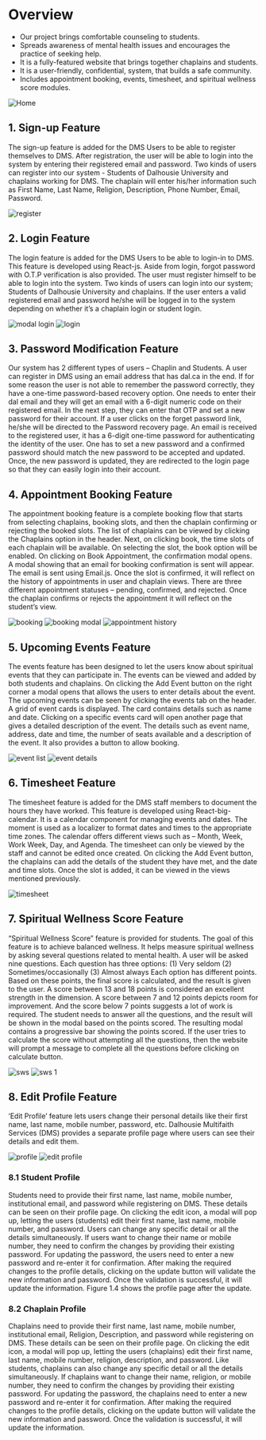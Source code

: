 # Overview

- Our project brings comfortable counseling to students.
- Spreads awareness of mental health issues and encourages the practice of seeking help.
- It is a fully-featured website that brings together chaplains and students.
- It is a user-friendly, confidential, system, that builds a safe community.
- Includes appointment booking, events, timesheet, and spiritual wellness score modules.

![Home](screenshots/home.png)

## 1. Sign-up Feature

The sign-up feature is added for the DMS Users to be able to register themselves to DMS. After registration, the user will be able to login into the system by entering their registered email and password. Two kinds of users can register into our system - Students of Dalhousie University and chaplains working for DMS.
The chaplain will enter his/her information such as First Name, Last Name, Religion, Description, Phone Number, Email, Password.

![register](screenshots/register.png)

## 2. Login Feature

The login feature is added for the DMS Users to be able to login-in to DMS. This feature is developed using React-js. Aside from login, forgot password with O.T.P verification is also provided. The user must register himself to be able to login into the system. Two kinds of users can login into our system; Students of Dalhousie University and chaplains.
If the user enters a valid registered email and password he/she will be logged in to the system depending on whether it’s a chaplain login or student login.

![modal login](screenshots/modal_login.png)
![login](screenshots/login.png)

## 3. Password Modification Feature

Our system has 2 different types of users – Chaplin and Students. A user can register in DMS using an email address that has dal.ca in the end. If for some reason the user is not able to remember the password correctly, they have a one-time password-based recovery option. One needs to enter their dal email and they will get an email with a 6-digit numeric code on their registered email. In the next step, they can enter that OTP and set a new password for their account.
If a user clicks on the forget password link, he/she will be directed to the Password recovery page.
An email is received to the registered user, it has a 6-digit one-time password for authenticating the identity of the user.
One has to set a new password and a confirmed password should match the new password to be accepted and updated.
Once, the new password is updated, they are redirected to the login page so that they can easily login into their account.

## 4. Appointment Booking Feature

The appointment booking feature is a complete booking flow that starts from selecting chaplains, booking slots, and then the chaplain confirming or rejecting the booked slots.
The list of chaplains can be viewed by clicking the Chaplains option in the header.
Next, on clicking book, the time slots of each chaplain will be available.
On selecting the slot, the book option will be enabled.
On clicking on Book Appointment, the confirmation modal opens.
A modal showing that an email for booking confirmation is sent will appear.
The email is sent using Email.js.
Once the slot is confirmed, it will reflect on the history of appointments in user and chaplain views. There are three different appointment statuses – pending, confirmed, and rejected.
Once the chaplain confirms or rejects the appointment it will reflect on the student’s view.

![booking](screenshots/appointment_booking.png)
![booking modal](screenshots/appointment_modal.png)
![appointment history](screenshots/history_students.png)

## 5. Upcoming Events Feature

The events feature has been designed to let the users know about spiritual events that they can participate in. The events can be viewed and added by both students and chaplains. On clicking the Add Event button on the right corner a modal opens that allows the users to enter details about the event.
The upcoming events can be seen by clicking the events tab on the header. A grid of event cards is displayed. The card contains details such as name and date.
Clicking on a specific events card will open another page that gives a detailed description of the event. The details such as event name, address, date and time, the number of seats available and a description of the event. It also provides a button to allow booking.

![event list](screenshots/events_list.png)
![event details](screenshots/event_details.png)

## 6. Timesheet Feature

The timesheet feature is added for the DMS staff members to document the hours they have worked. This feature is developed using React-big-calendar. It is a calendar component for managing events and dates. The moment is used as a localizer to format dates and times to the appropriate time zones. The calendar offers different views such as – Month, Week, Work Week, Day, and Agenda. The timesheet can only be viewed by the staff and cannot be edited once created.
On clicking the Add Event button, the chaplains can add the details of the student they have met, and the date and time slots. Once the slot is added, it can be viewed in the views mentioned previously.

![timesheet](screenshots/timesheet.png)

## 7. Spiritual Wellness Score Feature

“Spiritual Wellness Score” feature is provided for students. The goal of this feature is to achieve balanced wellness. It helps measure spiritual wellness by asking several questions related to mental health. A user will be asked nine questions. Each question has three options:
(1) Very seldom
(2) Sometimes/occasionally
(3) Almost always
Each option has different points. Based on these points, the final score is calculated, and the result is given to the user. A score between 13 and 18 points is considered an excellent strength in the dimension. A score between 7 and 12 points depicts room for improvement. And the score below 7 points suggests a lot of work is required.
The student needs to answer all the questions, and the result will be shown in the modal based on the points scored. The resulting modal contains a progressive bar showing the points scored.
If the user tries to calculate the score without attempting all the questions, then the website will prompt a message to complete all the questions before clicking on calculate button.

![sws](screenshots/sws.png)
![sws 1](screenshots/sws_1.png)

## 8. Edit Profile Feature

‘Edit Profile’ feature lets users change their personal details like their first name, last name, mobile number, password, etc. Dalhousie Multifaith Services (DMS) provides a separate profile page where users can see their details and edit them.

![profile](screenshots/profile.png)
![edit profile](screenshots/profile_edit.png)

### 8.1 Student Profile

Students need to provide their first name, last name, mobile number, institutional email, and password while registering on DMS. These details can be seen on their profile page.
On clicking the edit icon, a modal will pop up, letting the users (students) edit their first name, last name, mobile number, and password.
Users can change any specific detail or all the details simultaneously. If users want to change their name or mobile number, they need to confirm the changes by providing their existing password. For updating the password, the users need to enter a new password and re-enter it for confirmation.
After making the required changes to the profile details, clicking on the update button will validate the new information and password. Once the validation is successful, it will update the information. Figure 1.4 shows the profile page after the update.

### 8.2 Chaplain Profile

Chaplains need to provide their first name, last name, mobile number, institutional email, Religion, Description, and password while registering on DMS. These details can be seen on their profile page.
On clicking the edit icon, a modal will pop up, letting the users (chaplains) edit their first name, last name, mobile number, religion, description, and password.
Like students, chaplains can also change any specific detail or all the details simultaneously. If chaplains want to change their name, religion, or mobile number, they need to confirm the changes by providing their existing password. For updating the password, the chaplains need to enter a new password and re-enter it for confirmation.
After making the required changes to the profile details, clicking on the update button will validate the new information and password. Once the validation is successful, it will update the information.
